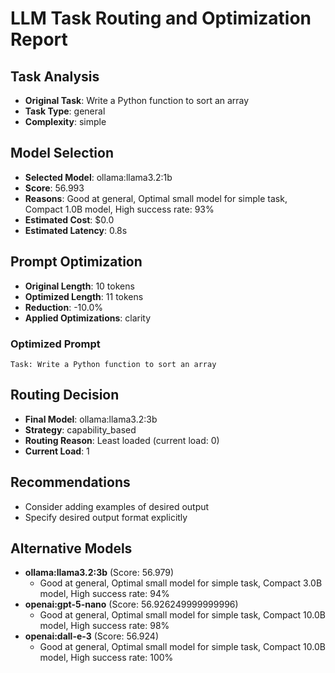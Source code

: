 # LLM Task Routing and Optimization Report

## Task Analysis
- **Original Task**: Write a Python function to sort an array
- **Task Type**: general
- **Complexity**: simple

## Model Selection
- **Selected Model**: ollama:llama3.2:1b
- **Score**: 56.993
- **Reasons**: Good at general, Optimal small model for simple task, Compact 1.0B model, High success rate: 93%
- **Estimated Cost**: $0.0
- **Estimated Latency**: 0.8s

## Prompt Optimization
- **Original Length**: 10 tokens
- **Optimized Length**: 11 tokens
- **Reduction**: -10.0%
- **Applied Optimizations**: clarity

### Optimized Prompt
```
Task: Write a Python function to sort an array
```

## Routing Decision
- **Final Model**: ollama:llama3.2:3b
- **Strategy**: capability_based
- **Routing Reason**: Least loaded (current load: 0)
- **Current Load**: 1

## Recommendations
- Consider adding examples of desired output
- Specify desired output format explicitly

## Alternative Models
- **ollama:llama3.2:3b** (Score: 56.979)
  - Good at general, Optimal small model for simple task, Compact 3.0B model, High success rate: 94%
- **openai:gpt-5-nano** (Score: 56.926249999999996)
  - Good at general, Optimal small model for simple task, Compact 10.0B model, High success rate: 98%
- **openai:dall-e-3** (Score: 56.924)
  - Good at general, Optimal small model for simple task, Compact 10.0B model, High success rate: 100%
